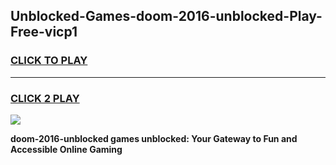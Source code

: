 
## Unblocked-Games-doom-2016-unblocked-Play-Free-vicp1
<h3>
<a href="https://premium76.site?title=doom-2016-unblocked&ref=21A">CLICK TO PLAY</a></h3>
<hr>

<h3>
<a href="https://premium76.site?title=doom-2016-unblocked&ref=21A">CLICK 2 PLAY</a>
  
</h3>

<a href="https://premium76.site?title=doom-2016-unblocked&ref=21A"><img src="https://clearcache.store/games.png"></a>


**doom-2016-unblocked games unblocked: Your Gateway to Fun and Accessible Online Gaming**
